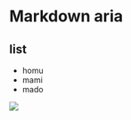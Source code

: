 # Markdown aria

## list

* homu
* mami
* mado

![](http://ava-a.mbga.jp/img_chat_stamp/88/5aae28816e/88011/b4e75f1cf6#.png)

